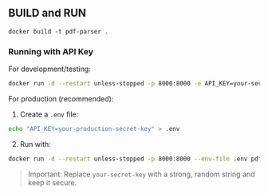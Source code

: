 ## BUILD and RUN
`docker build -t pdf-parser .`

### Running with API Key
For development/testing:
```bash
docker run -d --restart unless-stopped -p 8000:8000 -e API_KEY=your-secret-key pdf-parser
```

For production (recommended):
1. Create a `.env` file:
```bash
echo "API_KEY=your-production-secret-key" > .env
```
2. Run with:
```bash
docker run -d --restart unless-stopped -p 8000:8000 --env-file .env pdf-parser
```

> Important: Replace `your-secret-key` with a strong, random string and keep it secure.
